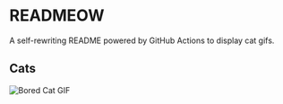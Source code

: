 # READMEOW

A self-rewriting README powered by GitHub Actions to display cat gifs.

## Cats

![Bored Cat GIF](https://media4.giphy.com/media/mlvseq9yvZhba/200.gif?cid=9acd02dat9oj38uvuud4g9i91otjpbg72ijg7zdf67pc0khk&ep=v1_gifs_search&rid=200.gif&ct=g)
